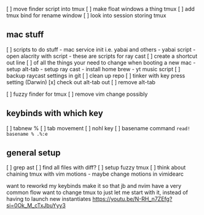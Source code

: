 [ ] move finder script into tmux
[ ] make float windows a thing tmux
[ ] add tmux bind for rename window
[ ] look into session storing tmux







## mac stuff
[ ] scripts to do stuff
    - mac service init i.e. yabai and others
    - yabai script
    - open alacrity with script
    - these are scripts for ray cast
[ ] create a shortcut out line
[ ] of all the things your need to change when booting a new mac
    - setup alt-tab
    - setup ray cast
    - install home brew
    - yt music script
[ ] backup raycast settings in git
[ ] clean up repo
[ ] tinker with key press setting (Darwin)
[x] check out alt-tab out
[ ] remove alt-tab

[ ] fuzzy finder for tmux
[ ] remove vim change possibly

## keybinds with which key
[ ] tabnew %
[ ] tab movement
[ ] nohl key
[ ] basename command `read! basename % .%:e`

## general setup 
[ ] grep ast
[ ] find all files with diff?
[ ] setup fuzzy tmux
[ ] think about chaining tmux with vim motions
    - maybe change motions in vimidearc




want to reworkd my keybinds
    make it so that jb and nvim have a very common flow
want to change tmux to just let me start with it, instead of having to launch new instantiates
https://youtu.be/N-RH_n7ZEfg?si=0Ok_M_cTxJbuYyy3
